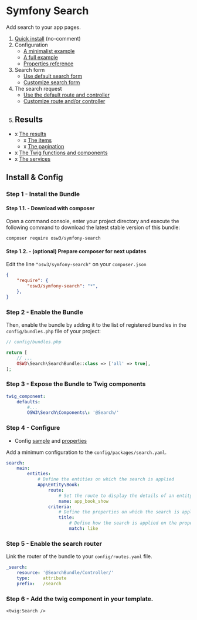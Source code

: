 # Symfony Search

Add search to your app pages.

1. [Quick install](./docs/01-quick-install.md) (no-comment)
2. Configuration
    - [A minimalist example](./docs/02.1-minimalist-configuration.md)
    - [A full example](./docs/02.2-full-cofiguration.md)
    - [Properties reference](./docs/02.3-configuration-properties.md)
3. Search form
    - [Use default search form](./docs/03.1-search-form-default.md)
    - [Customize search form](./docs/03.2-search-form-custom.md)
4. The search request
    - [Use the default route and controller](./docs/04.1-route-controller-default.md)
    - [Customize route and/or controller](./docs//04.2-route-controller-custom.md)
5. Results
    - 

- x [The results](./docs/results.md)
    - x [The items](./docs/item.md)
    - x [The pagination](./docs/pagination.md)
- x [The Twig functions and components](./docs/twig.md)
- x [The services](./docs/services.md)

## Install & Config

### Step 1 - Install the Bundle

#### Step 1.1. - Download with composer

Open a command console, enter your project directory and execute the
following command to download the latest stable version of this bundle:

```console
composer require osw3/symfony-search
```

#### Step 1.2. - (optional) Prepare composer for next updates

Edit the line `"osw3/symfony-search"` on your `composer.json`

```json 
{
    "require": {
        "osw3/symfony-search": "*",
    },
}
```

### Step 2 - Enable the Bundle

Then, enable the bundle by adding it to the list of registered bundles
in the `config/bundles.php` file of your project:

```php 
// config/bundles.php

return [
    // ...
    OSW3\Search\SearchBundle::class => ['all' => true],
];
```

### Step 3 - Expose the Bundle to Twig components

```yaml
twig_component:
    defaults:
        #...
        OSW3\Search\Components\: '@Search/'
```

### Step 4 - Configure

- Config [sample](./docs/config.md#config-sample) and [properties](./docs/config.md#config-properties)

Add a minimum configuration to the `config/packages/search.yaml`.

```yaml 
search:
    main:
        entities: 
            # Define the entities on which the search is applied
            App\Entity\Book: 
                route: 
                    # Set the route to display the details of an entity
                    name: app_book_show 
                criteria:
                    # Define the properties on which the search is applied
                    title: 
                        # Define how the search is applied on the property
                        match: like 
```

### Step 5 - Enable the search router

Link the router of the bundle to your `config/routes.yaml` file.

```yaml
_search:
    resource: '@SearchBundle/Controller/'
    type:     attribute
    prefix:   /search
```

### Step 6 - Add the twig component in your template.

```twig
<twig:Search />
```